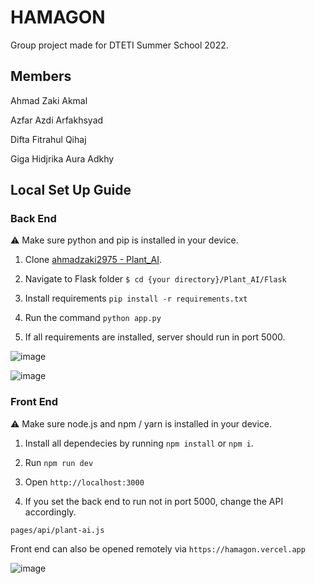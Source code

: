 # HAMAGON

Group project made for DTETI Summer School 2022.

## Members

Ahmad Zaki Akmal

Azfar Azdi Arfakhsyad

Difta Fitrahul Qihaj

Giga Hidjrika Aura Adkhy

## Local Set Up Guide

### Back End

⚠ Make sure python and pip is installed in your device.

1. Clone [ahmadzaki2975 - Plant_AI](https://github.com/ahmadzaki2975/Plant_AI).

2. Navigate to Flask folder
`$ cd {your directory}/Plant_AI/Flask`

3. Install requirements `pip install -r requirements.txt`

3. Run the command `python app.py`

4. If all requirements are installed, server should run in port 5000.

![image](https://user-images.githubusercontent.com/87590846/183433356-235ee8ab-eb3f-41e1-8f20-471eaac4fc1a.png)

![image](https://user-images.githubusercontent.com/87590846/183437446-aea4fc31-08cb-43fa-adf6-ac43b2ab709a.png)



### Front End

⚠ Make sure node.js and npm / yarn is installed in your device. 

1. Install all dependecies by running `npm install` or `npm i`.

2. Run `npm run dev`

3. Open `http://localhost:3000`

4. If you set the back end to run not in port 5000, change the API accordingly. 

`pages/api/plant-ai.js`

Front end can also be opened remotely via `https://hamagon.vercel.app`

![image](https://user-images.githubusercontent.com/87590846/183436564-edea32e3-c26e-45f2-94d9-afde7946c5a4.png)


